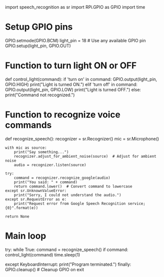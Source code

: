 import speech_recognition as sr
import RPi.GPIO as GPIO
import time

# Setup GPIO pins
GPIO.setmode(GPIO.BCM)
light_pin = 18  # Use any available GPIO pin
GPIO.setup(light_pin, GPIO.OUT)

# Function to turn light ON or OFF
def control_light(command):
    if 'turn on' in command:
        GPIO.output(light_pin, GPIO.HIGH)
        print("Light is turned ON.")
    elif 'turn off' in command:
        GPIO.output(light_pin, GPIO.LOW)
        print("Light is turned OFF.")
    else:
        print("Command not recognized.")

# Function to recognize voice commands
def recognize_speech():
    recognizer = sr.Recognizer()
    mic = sr.Microphone()

    with mic as source:
        print("Say something...")
        recognizer.adjust_for_ambient_noise(source)  # Adjust for ambient noise
        audio = recognizer.listen(source)

    try:
        command = recognizer.recognize_google(audio)
        print("You said: " + command)
        return command.lower()  # Convert command to lowercase
    except sr.UnknownValueError:
        print("Sorry, I could not understand the audio.")
    except sr.RequestError as e:
        print("Request error from Google Speech Recognition service; {0}".format(e))

    return None

# Main loop
try:
    while True:
        command = recognize_speech()
        if command:
            control_light(command)
        time.sleep(1)

except KeyboardInterrupt:
    print("Program terminated.")
finally:
    GPIO.cleanup()  # Cleanup GPIO on exit


